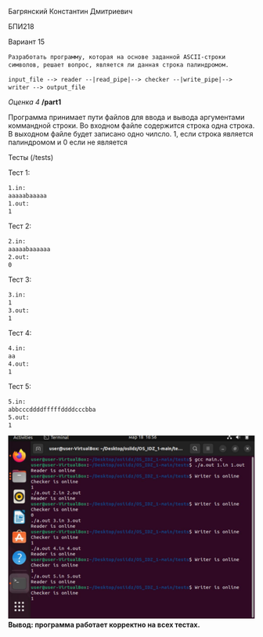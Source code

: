 Багрянский Константин Дмитриевич

БПИ218 

Вариант 15

```
Разработать программу, которая на основе заданной ASCII-строки
символов, решает вопрос, является ли данная строка палиндромом.
```
```
input_file --> reader --|read_pipe|--> checker --|write_pipe|--> writer --> output_file
```
*Оценка 4*  **/part1**  

Программа принимает пути файлов для ввода и вывода аргументами коммандной строки.
Во входном файле содержится строка одна строка.
В выходном файле будет записано одно чилсло. 1, если строка является палиндромом и 0 если не является

Тесты (/tests)

Тест 1:
```
1.in:
aaaaabaaaaa
1.out:
1
```
Тест 2:
```
2.in:
aaaaabaaaaaa
2.out:
0
```
Тест 3:
```
3.in:
1
3.out:
1
```
Тест 4:
```
4.in:
aa
4.out:
1
```
Тест 5:
```
5.in:
abbcccddddfffffddddcccbba
5.out:
1
```
![alt text](pics/tests_4.jpg)
**Вывод: программа работает корректно на всех тестах.**

